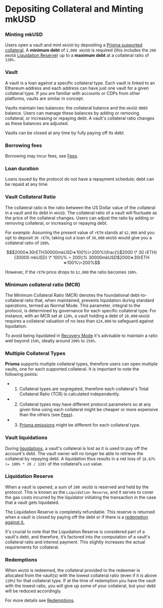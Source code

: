 # Depositing Collateral and Minting mkUSD

### Minting mkUSD

Users open a vault and mint `mkUSD` by depositing a [Prisma supported collateral](/protocol-concepts/supported-collaterals). A **minimum debt** of `2,000 mkUSD` is required (this includes the `200 mkUSD` [Liquidation Reserve](/protocol-concepts/depositing-collateral-and-minting-mkusd#liquidation-reserve)) up to a **maximum debt** at a collateral ratio of `120%.`

### Vault

A vault is a loan against a specific collateral type. Each vault is linked to an Ethereum address and each address can have just one vault for a given collateral type. If you are familiar with accounts or CDPs from other platforms, vaults are similar in concept.

Vaults maintain two balances: the collateral balance and the `mkUSD` debt balance. Users can manage these balances by adding or removing collateral, or increasing or repaying debt. A vault's collateral ratio changes as these balances are adjusted.

Vaults can be closed at any time by fully paying off its debt.

### Borrowing fees

Borrowing may incur fees, see [Fees](/protocol-concepts/fees).

### Loan duration

Loans issued by the protocol do not have a repayment schedule; debt can be repaid at any time.

### Vault Collateral Ratio

The collateral ratio is the ratio between the US Dollar value of the collateral in a vault and its debt in `mkUSD`. The collateral ratio of a vault will fluctuate as the price of the collateral changes. Users can adjust the ratio by adding or removing collateral, or increasing or repaying debt.

_For example:_ Assuming the present value of `rETH` stands at `$2,000` and you opt to deposit `30 rETH`, taking out a loan of `30,000` `mkUSD` would give you a collateral ratio of `200%`.

```math
$2000∗30rETH30000mkUSD∗100%\=200%\\frac{\\$2000 \* 30 rETH}{30000 mkUSD} \* 100\\% = 200\\% 30000mkUSD$2000∗30rETH​∗100%\=200%
```

However, if the `rETH` price drops to `$1,000` the ratio becomes `100%`.

### **Minimum collateral ratio (MCR)**

The Minimum Collateral Ratio (MCR) denotes the foundational debt-to-collateral ratio that, when maintained, prevents liquidation during standard operations, termed as Normal Mode. This parameter, integral to the protocol, is determined by governance for each specific collateral type. For instance, with an MCR set at `120%`, a vault holding a debt of `20,000` `mkUSD` requires a collateral valuation of no less than `$24,000` to safeguard against liquidation.

To avoid being liquidated in [Recovery Mode](/protocol-concepts/recovery-mode) it's advisable to maintain a ratio well beyond `150%`, ideally around `200%` to `250%`.

### Multiple Collateral Types

**Prisma** supports multiple collateral types, therefore users can open multiple vaults, one for each supported collateral. It is important to note the following points:

*   1. Collateral types are segregated, therefore each collateral's Total Collateral Ratio (TCR) is calculated independently.
*   2. Collateral types may have different protocol parameters so at any given time using each collateral might be cheaper or more expensive than the others (see [Fees](/protocol-concepts/fees)).
*   3. [Prisma emissions](/governance/prisma-emission-voting) might be different for each collateral type.
    

### Vault liquidations

During [liquidations](/protocol-concepts/depositing-collateral-and-minting-mkusd#account-liquidations), a vault's collateral is lost as it is used to pay off the account's debt. The vault owner will no longer be able to retrieve the collateral by repaying debt. A liquidation thus results in a net loss of `16.67% (= 100% * 20 / 120)` of the collateral’s `usd` value.

### Liquidation Reserve

When a vault is opened, a sum of `200 mkUSD` is reserved and held by the protocol. This is known as the `Liquidation Reserve`, and it serves to cover the gas costs incurred by the liquidator initiating the transaction in the case that a vault gets liquidated.

The Liquidation Reserve is completely refundable. This reserve is returned when a vault is closed by paying off the debt or if there is a [redemption against it.](/protocol-concepts/depositing-collateral-and-minting-mkusd#redemptions)​

It's crucial to note that the Liquidation Reserve is considered part of a vault's debt, and therefore, it’s factored into the computation of a vault's collateral ratio and interest payment. This slightly increases the actual requirements for collateral.

### Redemptions

When `mkUSD` is redeemed, the collateral provided to the redeemer is allocated from the vault(s) with the lowest collateral ratio (even if it is above `120%`) for that collateral type. If at the time of redemption you have the vault with the lowest ratio, you will give up some of your collateral, but your debt will be reduced accordingly.

For more details see [Redemptions](/protocol-concepts/redemptions).
